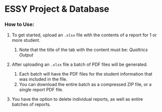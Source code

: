 # ESSY Project & Database

### How to Use:

1. To get started, upload an `.xlsx` file with the contents of a report for 1 or more student.

    1. Note that the title of the tab with the content must be: _Qualtrics Output_

2. After uploading an `.xlsx` file a batch of PDF files will be generated.

    1. Each batch will have the PDF files for the student information that was included in the file.
    2. You can download the entire batch as a compressed ZIP file, or a single report PDF file.

3. You have the option to delete individual reports, as well as entire batches of reports.
